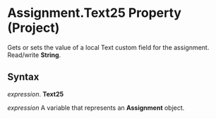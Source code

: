 
# Assignment.Text25 Property (Project)

Gets or sets the value of a local Text custom field for the assignment. Read/write  **String**.


## Syntax

 _expression_. **Text25**

 _expression_ A variable that represents an **Assignment** object.

